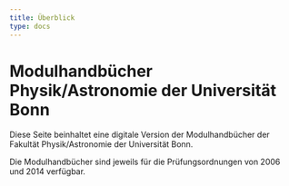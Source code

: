 ```yaml
---
title: Überblick
type: docs
---
```


# Modulhandbücher Physik/Astronomie der Universität Bonn

Diese Seite beinhaltet eine digitale Version der Modulhandbücher der
Fakultät Physik/Astronomie der Universität Bonn.

Die Modulhandbücher sind jeweils für die Prüfungsordnungen von 2006
und 2014 verfügbar.
